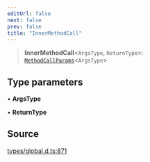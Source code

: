 ```yaml
---
editUrl: false
next: false
prev: false
title: "InnerMethodCall"
---
```


> **InnerMethodCall**\<`ArgsType`, `ReturnType`\>: [`MethodCallParams`](../interfaces/MethodCallParams.md)\<`ArgsType`\>

## Type parameters

• **ArgsType**

• **ReturnType**

## Source

[types/global.d.ts:871](https://github.com/algorandfoundation/tealscript/blob/18ba30a9/types/global.d.ts#L871)
